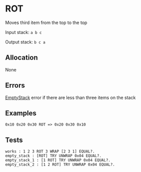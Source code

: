 # ROT

Moves third item from the top to the top

Input stack: `a b c`

Output stack: `b c a`

## Allocation

None

## Errors

[EmptyStack](./ERRORS/EmptyStack.md) error if there are less than three items on the stack

## Examples

```
0x10 0x20 0x30 ROT => 0x20 0x30 0x10
```

## Tests

```test
works : 1 2 3 ROT 3 WRAP [2 3 1] EQUAL?.
empty_stack : [ROT] TRY UNWRAP 0x04 EQUAL?.
empty_stack_1 : [1 ROT] TRY UNWRAP 0x04 EQUAL?.
empty_stack_2 : [1 2 ROT] TRY UNWRAP 0x04 EQUAL?.
```